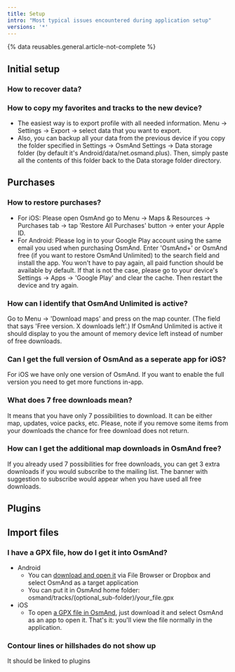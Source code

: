 ```yaml
---
title: Setup
intro: "Most typical issues encountered during application setup"
versions: '*'
---
```

{% data reusables.general.article-not-complete %}
## Initial setup 

### How to recover data?
### How to copy my favorites and tracks to the new device?
- The easiest way is to export profile with all needed information. Menu → Settings → Export → select data that you want to export.
- Also, you can backup all your data from the previous device if you copy the folder specified in Settings → OsmAnd Settings → Data storage folder (by default it's Android/data/net.osmand.plus). Then, simply paste all the contents of this folder back to the Data storage folder directory.
## Purchases
### How to restore purchases?
- For iOS: Please open OsmAnd go to Menu → Maps & Resources → Purchases tab → tap 'Restore All Purchases' button → enter your Apple ID.
- For Android: Please log in to your Google Play account using the same email you used when purchasing OsmAnd. Enter 'OsmAnd+' or OsmAnd free (if you want to restore OsmAnd Unlimited) to the search field and install the app. You won't have to pay again, all paid function should be available by default. If that is not the case, please go to your device's Settings → Apps → 'Google Play' and clear the cache. Then restart the device and try again.
### How can I identify that OsmAnd Unlimited is active?
Go to Menu → 'Download maps' and press on the map counter. (The field that says 'Free version. X downloads left'.) If OsmAnd Unlimited is active it should display to you the amount of memory device left instead of number of free downloads.
### Can I get the full version of OsmAnd as a seperate app for iOS?
For iOS we have only one version of OsmAnd. If you want to enable the full version you need to get more functions in-app. 
### What does 7 free downloads mean?
It means that you have only 7 possibilities to download. It can be either map, updates, voice packs, etc. 
Please, note if you remove some items from your downloads the chance for free download does not return. 
### How can I get the additional map downloads in OsmAnd free?
If you already used 7 possibilities for free downloads, you can get 3 extra downloads if you would subscribe to the mailing list. The banner with suggestion to subscribe would appear when you have used all free downloads.

## Plugins

## Import files
### I have a GPX file, how do I get it into OsmAnd?
- Android
    * You can [download and open it](https://osmand.net/features/trip-planning#Planning_trip_using_GPX_track) via File Browser or Dropbox and select OsmAnd as a target application
    * You can put it in OsmAnd home folder: osmand/tracks/(optional\_sub-folder)/your\_file.gpx
- iOS
    * To open [a GPX file in OsmAnd](https://osmand.net/features/trip-planning#Planning_trip_using_GPX_track),
just download it and select OsmAnd as an app to open it. That's it: you'll view the file normally in the application.


### Contour lines or hillshades do not show up
It should be linked to plugins



